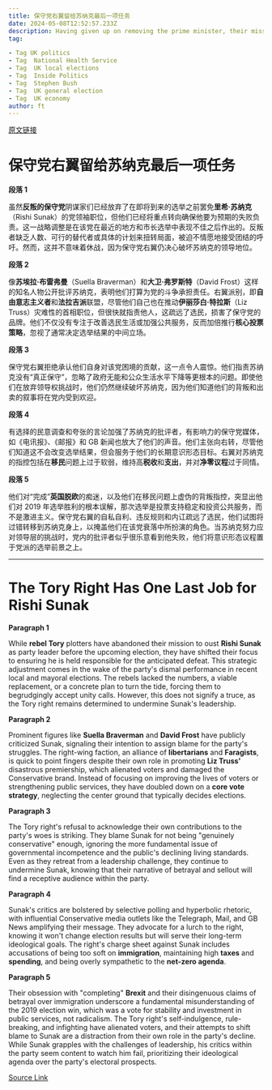 ```yaml
---
title: 保守党右翼留给苏纳克最后一项任务
date: 2024-05-08T12:52:57.233Z
description: Having given up on removing the prime minister, their mission now is to make him the fall guy
tag: 

- Tag UK politics
- Tag  National Health Service
- Tag  UK local elections
- Tag  Inside Politics
- Tag  Stephen Bush
- Tag  UK general election
- Tag  UK economy
author: ft
---
```


[原文链接](https://ft.com/content/54781027-8379-4717-8529-500ae81b9347)

# 保守党右翼留给苏纳克最后一项任务

**段落 1**

虽然**反叛的保守党**阴谋家们已经放弃了在即将到来的选举之前罢免**里希·苏纳克**（Rishi Sunak）的党领袖职位，但他们已经将重点转向确保他要为预期的失败负责。这一战略调整是在该党在最近的地方和市长选举中表现不佳之后作出的。反叛者缺乏人数、可行的替代者或具体的计划来扭转局面，被迫不情愿地接受团结的呼吁。然而，这并不意味着休战，因为保守党右翼仍决心破坏苏纳克的领导地位。

**段落 2**

像**苏埃拉·布雷弗曼**（Suella Braverman）和**大卫·弗罗斯特**（David Frost）这样的知名人物公开批评苏纳克，表明他们打算为党的斗争承担责任。右翼派别，即**自由意志主义者**和**法拉吉派**联盟，尽管他们自己也在推动**伊丽莎白·特拉斯**（Liz Truss）灾难性的首相职位，但很快就指责他人，这疏远了选民，损害了保守党的品牌。他们不仅没有专注于改善选民生活或加强公共服务，反而加倍推行**核心投票策略**，忽视了通常决定选举结果的中间立场。

**段落 3**

保守党右翼拒绝承认他们自身对该党困境的贡献，这一点令人震惊。他们指责苏纳克没有“真正保守”，忽略了政府无能和公众生活水平下降等更根本的问题。即使他们在放弃领导权挑战时，他们仍然继续破坏苏纳克，因为他们知道他们的背叛和出卖的叙事将在党内受到欢迎。

**段落 4**

有选择的民意调查和夸张的言论加强了苏纳克的批评者，有影响力的保守党媒体，如《电讯报》、《邮报》和 GB 新闻也放大了他们的声音。他们主张向右转，尽管他们知道这不会改变选举结果，但会服务于他们的长期意识形态目标。右翼对苏纳克的指控包括在**移民**问题上过于软弱，维持高**税收**和**支出**，并对**净零议程**过于同情。

**段落 5**

他们对“完成”**英国脱欧**的痴迷，以及他们在移民问题上虚伪的背叛指控，突显出他们对 2019 年选举胜利的根本误解，那次选举是投票支持稳定和投资公共服务，而不是激进主义。保守党右翼的自私自利、违反规则和内讧疏远了选民，他们试图将过错转移到苏纳克身上，以掩盖他们在该党衰落中所扮演的角色。当苏纳克努力应对领导层的挑战时，党内的批评者似乎很乐意看到他失败，他们将意识形态议程置于党派的选举前景之上。

---

# The Tory Right Has One Last Job for Rishi Sunak 

**Paragraph 1** 

While **rebel Tory** plotters have abandoned their mission to oust **Rishi Sunak** as party leader before the upcoming election, they have shifted their focus to ensuring he is held responsible for the anticipated defeat. This strategic adjustment comes in the wake of the party's dismal performance in recent local and mayoral elections. The rebels lacked the numbers, a viable replacement, or a concrete plan to turn the tide, forcing them to begrudgingly accept unity calls. However, this does not signify a truce, as the Tory right remains determined to undermine Sunak's leadership. 

**Paragraph 2** 

Prominent figures like **Suella Braverman** and **David Frost** have publicly criticized Sunak, signaling their intention to assign blame for the party's struggles. The right-wing faction, an alliance of **libertarians** and **Faragists**, is quick to point fingers despite their own role in promoting **Liz Truss'** disastrous premiership, which alienated voters and damaged the Conservative brand. Instead of focusing on improving the lives of voters or strengthening public services, they have doubled down on a **core vote strategy**, neglecting the center ground that typically decides elections. 

**Paragraph 3** 

The Tory right's refusal to acknowledge their own contributions to the party's woes is striking. They blame Sunak for not being "genuinely conservative" enough, ignoring the more fundamental issue of governmental incompetence and the public's declining living standards. Even as they retreat from a leadership challenge, they continue to undermine Sunak, knowing that their narrative of betrayal and sellout will find a receptive audience within the party. 

**Paragraph 4** 

Sunak's critics are bolstered by selective polling and hyperbolic rhetoric, with influential Conservative media outlets like the Telegraph, Mail, and GB News amplifying their message. They advocate for a lurch to the right, knowing it won't change election results but will serve their long-term ideological goals. The right's charge sheet against Sunak includes accusations of being too soft on **immigration**, maintaining high **taxes** and **spending**, and being overly sympathetic to the **net-zero agenda**. 

**Paragraph 5** 

Their obsession with "completing" **Brexit** and their disingenuous claims of betrayal over immigration underscore a fundamental misunderstanding of the 2019 election win, which was a vote for stability and investment in public services, not radicalism. The Tory right's self-indulgence, rule-breaking, and infighting have alienated voters, and their attempts to shift blame to Sunak are a distraction from their own role in the party's decline. While Sunak grapples with the challenges of leadership, his critics within the party seem content to watch him fail, prioritizing their ideological agenda over the party's electoral prospects.

[Source Link](https://ft.com/content/54781027-8379-4717-8529-500ae81b9347)


